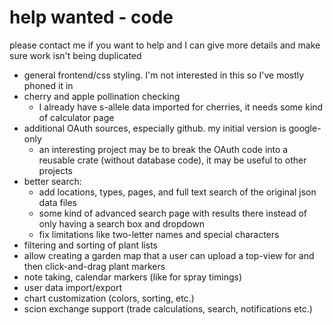 # help wanted - code
please contact me if you want to help and I can give more details and make sure work isn't being duplicated
* general frontend/css styling. I'm not interested in this so I've mostly phoned it in
* cherry and apple pollination checking
  * I already have s-allele data imported for cherries, it needs some kind of calculator page
* additional OAuth sources, especially github.  my initial version is google-only
  * an interesting project may be to break the OAuth code into a reusable crate (without database code), it may be useful to other projects
* better search:
  * add locations, types, pages, and full text search of the original json data files
  * some kind of advanced search page with results there instead of only having a search box and dropdown
  * fix limitations like two-letter names and special characters
* filtering and sorting of plant lists
* allow creating a garden map that a user can upload a top-view for and then click-and-drag plant markers
* note taking, calendar markers (like for spray timings)
* user data import/export
* chart customization (colors, sorting, etc.)
* scion exchange support (trade calculations, search, notifications etc.)
